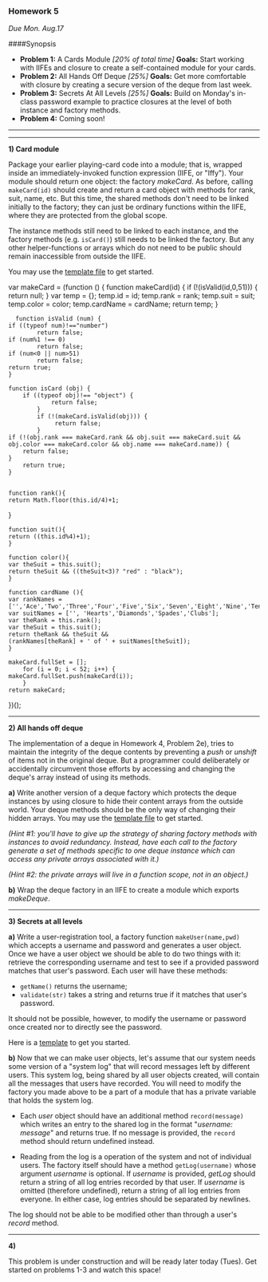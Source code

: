 ### Homework 5

_Due Mon. Aug.17_

####Synopsis

- **Problem 1:** A Cards Module _[20% of total time]_ **Goals:** Start working with IIFEs and closure to create a self-contained module for your cards.
- **Problem 2:** All Hands Off Deque _[25%]_ **Goals:** Get more comfortable with closure by creating a secure version of the deque from last week.
- **Problem 3:** Secrets At All Levels _[25%]_ **Goals:** Build on Monday's in-class password example to practice closures at the level of both instance and factory methods.
- **Problem 4:** Coming soon!

---


---

**1)  Card module**

Package your earlier playing-card code into a module; that is, wrapped inside an immediately-invoked function expression (IIFE, or "Iffy").  Your module should return one object: the factory _makeCard_.  As before, calling `makeCard(id)` should create and return a card object with methods for rank, suit, name, etc.  But this time, the shared methods don't need to be linked initially to the factory; they can just be ordinary functions within the IIFE, where they are protected from the global scope.

The instance methods still need to be linked to each instance, and the factory methods (e.g. `isCard()`) still needs to be linked the factory.  But any other helper-functions or arrays which do not need to be public should remain inaccessible from outside the IIFE.

You may use the [template file](cards4-template.js) to get started.

var makeCard = (function () {
    function makeCard(id) {
      if (!(isValid(id,0,51))) {
      	 return null;
      }
      var temp = {};
      temp.id = id;
      temp.rank = rank;
      temp.suit = suit;
      temp.color = color;
      temp.cardName = cardName;
      return temp;
    }

      function isValid (num) {
    if ((typeof num)!=="number")
    		return false;
    if (num%1 !== 0)
    		return false;
    if (num<0 || num>51)
    		return false;
    return true;
    }

    function isCard (obj) {
    	if ((typeof obj)!== "object") {
    			return false;
    		}
    		if (!(makeCard.isValid(obj))) {
    			 return false;
    		}
    if (!(obj.rank === makeCard.rank && obj.suit === makeCard.suit && obj.color === makeCard.color && obj.name === makeCard.name)) {
    	return false;
    }
    	return true;
    }


    function rank(){
    return Math.floor(this.id/4)+1;
  }

    function suit(){
    return ((this.id%4)+1);
    }

    function color(){
    var theSuit = this.suit();
    return theSuit && ((theSuit<3)? "red" : "black");
    }

    function cardName (){
    var rankNames = ['','Ace','Two','Three','Four','Five','Six','Seven','Eight','Nine','Ten','Jack','Queen','King'];
    var suitNames = ['', 'Hearts','Diamonds','Spades','Clubs'];
    var theRank = this.rank();
    var theSuit = this.suit();
    return theRank && theSuit &&
    (rankNames[theRank] + ' of ' + suitNames[theSuit]);
    }

    makeCard.fullSet = [];
    	for (i = 0; i < 52; i++) {
    makeCard.fullSet.push(makeCard(i));
    	}
    return makeCard;
  })();

---

**2)  All hands off deque**

The implementation of a deque in Homework 4, Problem 2e), tries to maintain the integrity of the deque contents by preventing a _push_ or _unshift_ of items not in the original deque.  But a programmer could deliberately or accidentally circumvent those efforts by accessing and changing the deque's array instead of using its methods.  

**a)**
Write another version of a deque factory which protects the deque instances by using closure to hide their content arrays from the outside world.  Your deque methods should be the only way of changing their hidden arrays.  You may use the [template file](deque2-template.js) to get started.

_(Hint #1: you'll have to give up the strategy of sharing factory methods with instances to avoid redundancy.  Instead, have each call to the factory generate a set of methods specific to one deque instance which can access any private arrays associated with it.)_

_(Hint #2: the private arrays will live in a function scope, not in an object.)_

**b)** Wrap the deque factory in an IIFE to create a module which exports _makeDeque_.

---

**3) Secrets at all levels**

**a)**  Write a user-registration tool, a factory function `makeUser(name,pwd)` which accepts a username and password and generates a user object.  Once we have a user object we should be able to do two things with it: retrieve the corresponding username and test to see if a provided password matches that user's password.  Each user will have these methods:

  + `getName()` returns the username;
  + `validate(str)` takes a string and returns true if it matches that user's password.

It should not be possible, however, to modify the username or password once created nor to directly see the password.

Here is a [template](users-template.js) to get you started.

**b)**  Now that we can make user objects, let's assume that our system needs some version of a "system log" that will record messages left by different users. This system log, being shared by all user objects created, will contain all the messages that users have recorded. You will need to modify the factory you made above to be a part of a module that has a private variable that holds the system log.

  + Each *user* object should have an additional method `record(message)` which writes an entry to the shared log in the format "_username: message_" and returns true.  If no message is provided, the `record` method should return undefined instead.

  + Reading from the log is a operation of the system and not of individual users.
  The factory itself should have a method `getLog(username)` whose argument _username_ is optional.  If _username_ is provided, _getLog_ should return a string of all log entries recorded by that user.  If _username_ is omitted (therefore undefined), return a string of all log entries from everyone.  In either case, log entries should be separated by newlines.

The log should not be able to be modified other than through a user's _record_ method.

---

**4)**

This problem is under construction and will be ready later today (Tues).  Get started on problems 1-3 and watch this space!

